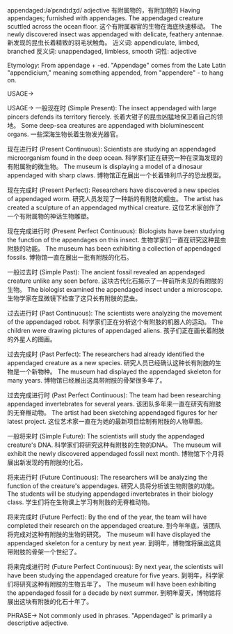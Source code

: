 appendaged:/əˈpɛndɪdʒd/
adjective
有附属物的，有附加物的
Having appendages; furnished with appendages.
The appendaged creature scuttled across the ocean floor.  这个有附属器官的生物在海底快速移动。
The newly discovered insect was appendaged with delicate, feathery antennae.  新发现的昆虫长着精致的羽毛状触角。
近义词:  appendiculate,  limbed,  branched
反义词:  unappendaged,  limbless,  smooth
词性: adjective

Etymology: From appendage + -ed.  "Appendage" comes from the Late Latin "appendicium," meaning something appended, from "appendere" - to hang on.

USAGE->

USAGE->
一般现在时 (Simple Present):
The insect appendaged with large pincers defends its territory fiercely.  长着大钳子的昆虫凶猛地保卫着自己的领地。
Some deep-sea creatures are appendaged with bioluminescent organs.  一些深海生物长着生物发光器官。


现在进行时 (Present Continuous):
Scientists are studying an appendaged microorganism found in the deep ocean.  科学家们正在研究一种在深海发现的有附属物的微生物。
The museum is displaying a model of a dinosaur appendaged with sharp claws.  博物馆正在展出一个长着锋利爪子的恐龙模型。


现在完成时 (Present Perfect):
Researchers have discovered a new species of appendaged worm.  研究人员发现了一种新的有附肢的蠕虫。
The artist has created a sculpture of an appendaged mythical creature.  这位艺术家创作了一个有附属物的神话生物雕塑。


现在完成进行时 (Present Perfect Continuous):
Biologists have been studying the function of the appendages on this insect.  生物学家们一直在研究这种昆虫附肢的功能。
The museum has been exhibiting a collection of appendaged fossils.  博物馆一直在展出一批有附肢的化石。


一般过去时 (Simple Past):
The ancient fossil revealed an appendaged creature unlike any seen before.  这块古代化石揭示了一种前所未见的有附肢的生物。
The biologist examined the appendaged insect under a microscope.  生物学家在显微镜下检查了这只长有附肢的昆虫。


过去进行时 (Past Continuous):
The scientists were analyzing the movement of the appendaged robot.  科学家们正在分析这个有附肢的机器人的运动。
The children were drawing pictures of appendaged aliens.  孩子们正在画长着附肢的外星人的图画。


过去完成时 (Past Perfect):
The researchers had already identified the appendaged creature as a new species.  研究人员已经确认这种长有附肢的生物是一个新物种。
The museum had displayed the appendaged skeleton for many years.  博物馆已经展出这具带附肢的骨架很多年了。


过去完成进行时 (Past Perfect Continuous):
The team had been researching appendaged invertebrates for several years.  该团队多年来一直在研究有附肢的无脊椎动物。
The artist had been sketching appendaged figures for her latest project.  这位艺术家一直在为她的最新项目绘制有附肢的人物草图。


一般将来时 (Simple Future):
The scientists will study the appendaged creature's DNA.  科学家们将研究这种有附肢的生物的DNA。
The museum will exhibit the newly discovered appendaged fossil next month.  博物馆下个月将展出新发现的有附肢的化石。


将来进行时 (Future Continuous):
The researchers will be analyzing the function of the creature's appendages.  研究人员将分析该生物附肢的功能。
The students will be studying appendaged invertebrates in their biology class.  学生们将在生物课上学习有附肢的无脊椎动物。


将来完成时 (Future Perfect):
By the end of the year, the team will have completed their research on the appendaged creature.  到今年年底，该团队将完成对这种有附肢的生物的研究。
The museum will have displayed the appendaged skeleton for a century by next year.  到明年，博物馆将展出这具带附肢的骨架一个世纪了。


将来完成进行时 (Future Perfect Continuous):
By next year, the scientists will have been studying the appendaged creature for five years.  到明年，科学家们将研究这种有附肢的生物五年了。
The museum will have been exhibiting the appendaged fossil for a decade by next summer.  到明年夏天，博物馆将展出这块有附肢的化石十年了。


PHRASE->
Not commonly used in phrases.  "Appendaged" is primarily a descriptive adjective.
